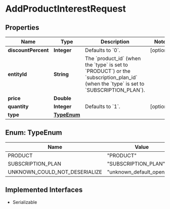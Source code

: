

# AddProductInterestRequest


## Properties

| Name | Type | Description | Notes |
|------------ | ------------- | ------------- | -------------|
|**discountPercent** | **Integer** | Defaults to &#x60;0&#x60;. |  [optional] |
|**entityId** | **String** | The &#x60;product_id&#x60; (when the &#x60;type&#x60; is set to &#x60;PRODUCT&#x60;)  or the &#x60;subscription_plan_id&#x60; (when the &#x60;type&#x60; is set to &#x60;SUBSCRIPTION_PLAN&#x60;).  |  |
|**price** | **Double** |  |  |
|**quantity** | **Integer** | Defaults to &#x60;1&#x60;. |  [optional] |
|**type** | [**TypeEnum**](#TypeEnum) |  |  |



## Enum: TypeEnum

| Name | Value |
|---- | -----|
| PRODUCT | &quot;PRODUCT&quot; |
| SUBSCRIPTION_PLAN | &quot;SUBSCRIPTION_PLAN&quot; |
| UNKNOWN_COULD_NOT_DESERIALIZE | &quot;unknown_default_open_api&quot; |


## Implemented Interfaces

* Serializable

